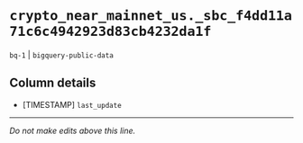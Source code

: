 # `crypto_near_mainnet_us._sbc_f4dd11a71c6c4942923d83cb4232da1f`
`bq-1` | `bigquery-public-data`

## Column details
* [TIMESTAMP] `last_update`

-------------------------------------------------------------------------------
*Do not make edits above this line.*
